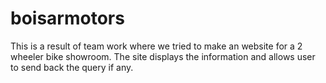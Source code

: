 # boisarmotors
This is a result of team work where we tried to make an website for a 2 wheeler bike showroom.
The site displays the information and allows user to send back the query if any. 
